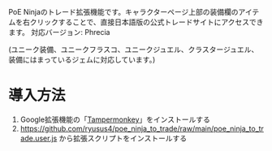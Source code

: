 PoE Ninjaのトレード拡張機能です。キャラクターページ上部の装備欄のアイテムを右クリックすることで、直接日本語版の公式トレードサイトにアクセスできます。
対応バージョン: Phrecia

(ユニーク装備、ユニークフラスコ、ユニークジュエル、クラスタージュエル、装備にはまっているジェムに対応しています。)

# 導入方法
1. Google拡張機能の「[Tampermonkey](https://chromewebstore.google.com/detail/tampermonkey/dhdgffkkebhmkfjojejmpbldmpobfkfo?hl=ja)」をインストールする
2. https://github.com/ryusus4/poe_ninja_to_trade/raw/main/poe_ninja_to_trade.user.js から拡張スクリプトをインストールする
